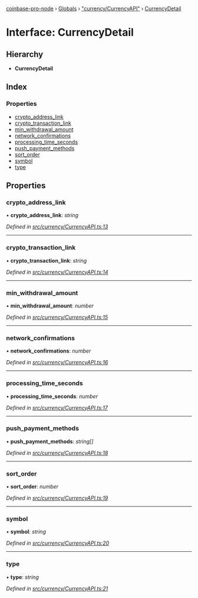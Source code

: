 [coinbase-pro-node](../README.md) › [Globals](../globals.md) › ["currency/CurrencyAPI"](../modules/_currency_currencyapi_.md) › [CurrencyDetail](_currency_currencyapi_.currencydetail.md)

# Interface: CurrencyDetail

## Hierarchy

- **CurrencyDetail**

## Index

### Properties

- [crypto_address_link](_currency_currencyapi_.currencydetail.md#crypto_address_link)
- [crypto_transaction_link](_currency_currencyapi_.currencydetail.md#crypto_transaction_link)
- [min_withdrawal_amount](_currency_currencyapi_.currencydetail.md#min_withdrawal_amount)
- [network_confirmations](_currency_currencyapi_.currencydetail.md#network_confirmations)
- [processing_time_seconds](_currency_currencyapi_.currencydetail.md#processing_time_seconds)
- [push_payment_methods](_currency_currencyapi_.currencydetail.md#push_payment_methods)
- [sort_order](_currency_currencyapi_.currencydetail.md#sort_order)
- [symbol](_currency_currencyapi_.currencydetail.md#symbol)
- [type](_currency_currencyapi_.currencydetail.md#type)

## Properties

### crypto_address_link

• **crypto_address_link**: _string_

_Defined in [src/currency/CurrencyAPI.ts:13](https://github.com/bennyn/coinbase-pro-node/blob/7d89521/src/currency/CurrencyAPI.ts#L13)_

---

### crypto_transaction_link

• **crypto_transaction_link**: _string_

_Defined in [src/currency/CurrencyAPI.ts:14](https://github.com/bennyn/coinbase-pro-node/blob/7d89521/src/currency/CurrencyAPI.ts#L14)_

---

### min_withdrawal_amount

• **min_withdrawal_amount**: _number_

_Defined in [src/currency/CurrencyAPI.ts:15](https://github.com/bennyn/coinbase-pro-node/blob/7d89521/src/currency/CurrencyAPI.ts#L15)_

---

### network_confirmations

• **network_confirmations**: _number_

_Defined in [src/currency/CurrencyAPI.ts:16](https://github.com/bennyn/coinbase-pro-node/blob/7d89521/src/currency/CurrencyAPI.ts#L16)_

---

### processing_time_seconds

• **processing_time_seconds**: _number_

_Defined in [src/currency/CurrencyAPI.ts:17](https://github.com/bennyn/coinbase-pro-node/blob/7d89521/src/currency/CurrencyAPI.ts#L17)_

---

### push_payment_methods

• **push_payment_methods**: _string[]_

_Defined in [src/currency/CurrencyAPI.ts:18](https://github.com/bennyn/coinbase-pro-node/blob/7d89521/src/currency/CurrencyAPI.ts#L18)_

---

### sort_order

• **sort_order**: _number_

_Defined in [src/currency/CurrencyAPI.ts:19](https://github.com/bennyn/coinbase-pro-node/blob/7d89521/src/currency/CurrencyAPI.ts#L19)_

---

### symbol

• **symbol**: _string_

_Defined in [src/currency/CurrencyAPI.ts:20](https://github.com/bennyn/coinbase-pro-node/blob/7d89521/src/currency/CurrencyAPI.ts#L20)_

---

### type

• **type**: _string_

_Defined in [src/currency/CurrencyAPI.ts:21](https://github.com/bennyn/coinbase-pro-node/blob/7d89521/src/currency/CurrencyAPI.ts#L21)_
